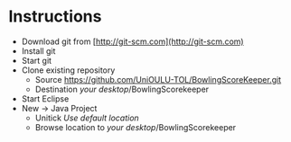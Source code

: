 # Instructions
* Download git from [http://git-scm.com](http://git-scm.com)
* Install git
* Start git
* Clone existing repository
	* Source https://github.com/UniOULU-TOL/BowlingScoreKeeper.git
	* Destination _your desktop_/BowlingScorekeeper
* Start Eclipse
* New -> Java Project 
	* Unitick _Use default location_
	* Browse location to _your desktop_/BowlingScorekeeper 